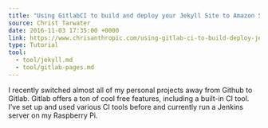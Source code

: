 ```yaml
---
title: "Using GitlabCI to build and deploy your Jekyll Site to Amazon S3"
source: Christ Tarwater
date: 2016-11-03 17:35:00 +0000
link: https://www.chrisanthropic.com/using-gitlab-ci-to-build-deploy-jekyll-site-amazon-s3/
type: Tutorial
tool:
  - tool/jekyll.md
  - tool/gitlab-pages.md
---
```

I recently switched almost all of my personal projects away from Github to Gitlab. Gitlab offers a ton of cool free features, including a built-in CI tool. I’ve set up and used various CI tools before and currently run a Jenkins server on my Raspberry Pi.
